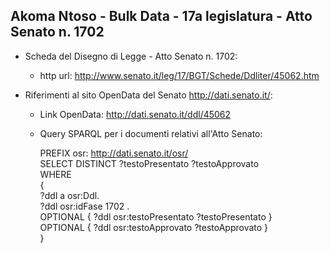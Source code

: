 ## Akoma Ntoso - Bulk Data - 17a legislatura - Atto Senato n. 1702 ##

* Scheda del Disegno di Legge - Atto Senato n. 1702:
	* http url: http://www.senato.it/leg/17/BGT/Schede/Ddliter/45062.htm

* Riferimenti al sito OpenData del Senato http://dati.senato.it/:
	* Link OpenData: http://dati.senato.it/ddl/45062
	* Query SPARQL per i documenti relativi all'Atto Senato:

        PREFIX osr: <http://dati.senato.it/osr/>  
		SELECT DISTINCT ?testoPresentato ?testoApprovato  
		WHERE  
		{  
		    ?ddl a osr:Ddl.  
		    ?ddl osr:idFase 1702 .  
		    OPTIONAL { ?ddl osr:testoPresentato ?testoPresentato }  
		    OPTIONAL { ?ddl osr:testoApprovato ?testoApprovato }  
		}
		